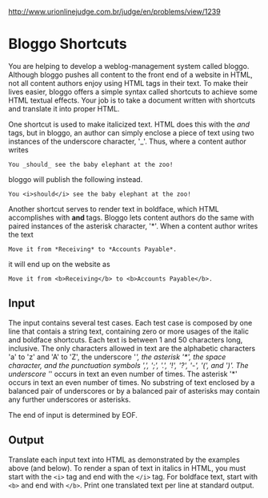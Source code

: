 http://www.urionlinejudge.com.br/judge/en/problems/view/1239

# Bloggo Shortcuts

You are helping to develop a weblog-management system called bloggo. Although
bloggo pushes all content to the front end of a website in HTML, not all
content authors enjoy using HTML tags in their text. To make their lives
easier, bloggo offers a simple syntax called shortcuts to achieve some HTML
textual effects. Your job is to take a document written with shortcuts and
translate it into proper HTML.

One shortcut is used to make italicized text. HTML does this with the <i> and
</i> tags, but in bloggo, an author can simply enclose a piece of text using
two instances of the underscore character, '_'. Thus, where a content author
writes

    You _should_ see the baby elephant at the zoo!

bloggo will publish the following instead.

    You <i>should</i> see the baby elephant at the zoo!

Another shortcut serves to render text in boldface, which HTML accomplishes
with <b> and </b> tags. Bloggo lets content authors do the same with paired
instances of the asterisk character, '*'. When a content author writes the text

    Move it from *Receiving* to *Accounts Payable*.

it will end up on the website as

    Move it from <b>Receiving</b> to <b>Accounts Payable</b>.

## Input

The input contains several test cases. Each test case is composed by one line
that contais a string text, containing zero or more usages of the italic and
boldface shortcuts. Each text is between 1 and 50 characters long, inclusive.
The only characters allowed in text are the alphabetic characters 'a' to 'z'
and 'A' to 'Z', the underscore '_', the asterisk '*', the space character, and
the punctuation symbols ',', ';', '.', '!', '?', '-', '(', and ')'. The
underscore '_' occurs in text an even number of times. The asterisk '*' occurs
in text an even number of times. No substring of text enclosed by a balanced
pair of underscores or by a balanced pair of asterisks may contain any further
underscores or asterisks.

The end of input is determined by EOF.

## Output

Translate each input text into HTML as demonstrated by the examples above (and
below). To render a span of text in italics in HTML, you must start with the
`<i>` tag and end with the `</i>` tag. For boldface text, start with `<b>` and
end with `</b>`. Print one translated text per line at standard output.
